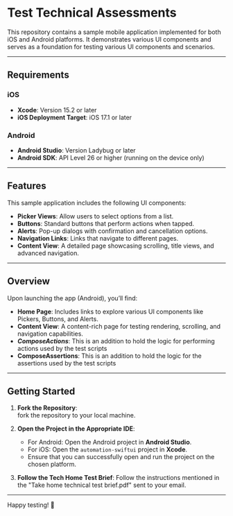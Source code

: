 # Test Technical Assessments

This repository contains a sample mobile application implemented for both iOS and Android platforms. It demonstrates various UI components and serves as a foundation for testing various UI components and scenarios.

---

## Requirements

### iOS
- **Xcode**: Version 15.2 or later  
- **iOS Deployment Target**: iOS 17.1 or later  

### Android
- **Android Studio**: Version Ladybug or later  
- **Android SDK**: API Level 26 or higher (running on the device only)  

---

## Features

This sample application includes the following UI components:  
- **Picker Views**: Allow users to select options from a list.  
- **Buttons**: Standard buttons that perform actions when tapped.  
- **Alerts**: Pop-up dialogs with confirmation and cancellation options.  
- **Navigation Links**: Links that navigate to different pages.  
- **Content View**: A detailed page showcasing scrolling, title views, and advanced navigation.  

---

## Overview

Upon launching the app (Android), you’ll find:  
- **Home Page**: Includes links to explore various UI components like Pickers, Buttons, and Alerts.  
- **Content View**: A content-rich page for testing rendering, scrolling, and navigation capabilities.  
- ***ComposeActions***: This is an addition to hold the logic for performing actions used by the test scripts
- ****ComposeAssertions****: This is an addition to hold the logic for the assertions used by the test scripts
---

## Getting Started

1. **Fork the Repository**:  
   fork the repository to your local machine.  

2. **Open the Project in the Appropriate IDE**:  
   - For Android: Open the Android project in **Android Studio**.  
   - For iOS: Open the `automation-swiftui` project in **Xcode**.
   - Ensure that you can successfully open and run the project on the chosen platform. 

3. **Follow the Tech Home Test Brief**:
     Follow the instructions mentioned in the "Take home technical test brief.pdf" sent to your email. 
    

---

Happy testing! 🚀

